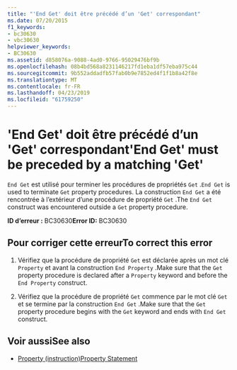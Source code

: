 ```yaml
---
title: "'End Get' doit être précédé d’un 'Get' correspondant"
ms.date: 07/20/2015
f1_keywords:
- bc30630
- vbc30630
helpviewer_keywords:
- BC30630
ms.assetid: d858076a-9088-4ad0-9766-95029476bf9b
ms.openlocfilehash: 08b4bd568a8231146217fd1eba1df57eba975c44
ms.sourcegitcommit: 9b552addadfb57fab0b9e7852ed4f1f1b8a42f8e
ms.translationtype: MT
ms.contentlocale: fr-FR
ms.lasthandoff: 04/23/2019
ms.locfileid: "61759250"
---
```

# <a name="end-get-must-be-preceded-by-a-matching-get"></a><span data-ttu-id="f248c-102">'End Get' doit être précédé d’un 'Get' correspondant</span><span class="sxs-lookup"><span data-stu-id="f248c-102">'End Get' must be preceded by a matching 'Get'</span></span>
<span data-ttu-id="f248c-103">`End Get` est utilisé pour terminer les procédures de propriétés `Get` .</span><span class="sxs-lookup"><span data-stu-id="f248c-103">`End Get` is used to terminate `Get` property procedures.</span></span> <span data-ttu-id="f248c-104">La construction `End Get` a été rencontrée à l’extérieur d’une procédure de propriété `Get` .</span><span class="sxs-lookup"><span data-stu-id="f248c-104">The `End Get` construct was encountered outside a `Get` property procedure.</span></span>  
  
 <span data-ttu-id="f248c-105">**ID d’erreur :** BC30630</span><span class="sxs-lookup"><span data-stu-id="f248c-105">**Error ID:** BC30630</span></span>  
  
## <a name="to-correct-this-error"></a><span data-ttu-id="f248c-106">Pour corriger cette erreur</span><span class="sxs-lookup"><span data-stu-id="f248c-106">To correct this error</span></span>  
  
1. <span data-ttu-id="f248c-107">Vérifiez que la procédure de propriété `Get` est déclarée après un mot clé `Property` et avant la construction `End Property` .</span><span class="sxs-lookup"><span data-stu-id="f248c-107">Make sure that the `Get` property procedure is declared after a `Property` keyword and before the `End Property` construct.</span></span>  
  
2. <span data-ttu-id="f248c-108">Vérifiez que la procédure de propriété `Get` commence par le mot clé `Get` et se termine par la construction `End Get` .</span><span class="sxs-lookup"><span data-stu-id="f248c-108">Make sure that the `Get` property procedure begins with the `Get` keyword and ends with `End Get` construct.</span></span>  
  
## <a name="see-also"></a><span data-ttu-id="f248c-109">Voir aussi</span><span class="sxs-lookup"><span data-stu-id="f248c-109">See also</span></span>

- [<span data-ttu-id="f248c-110">Property (instruction)</span><span class="sxs-lookup"><span data-stu-id="f248c-110">Property Statement</span></span>](../../visual-basic/language-reference/statements/property-statement.md)
